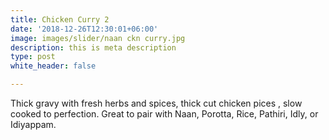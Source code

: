```yaml
---
title: Chicken Curry 2
date: '2018-12-26T12:30:01+06:00'
image: images/slider/naan ckn curry.jpg
description: this is meta description
type: post
white_header: false

---
```

Thick gravy with fresh herbs and spices, thick cut chicken pices , slow cooked to perfection. Great to pair with Naan, Porotta, Rice, Pathiri, Idly, or Idiyappam.
